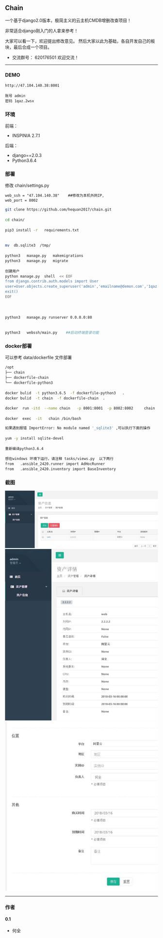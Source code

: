 ## Chain

一个基于django2.0版本，极简主义的云主机CMDB增删改查项目！

非常适合django刚入门的人拿来参考！

大家可以看一下，欢迎提出修改意见。  然后大家以此为基础，各自开发自己的板块，最后合成一个项目。


* 交流群号： 620176501    欢迎交流！

---
### DEMO



```bash
http://47.104.140.38:8001

账号 admin
密码 1qaz.2wsx
```


###  环境

前端：
  * INSPINIA 2.7.1  

后端：
  * django==2.0.3
  * Python3.6.4



###  部署

修改  chain/settings.py

```
web_ssh = "47.104.140.38"    ##修改为本机外网IP,
web_port = 8002

```


```bash
git clone https://github.com/hequan2017/chain.git

cd chain/

pip3 install -r   requirements.txt


mv  db.sqlite3  /tmp/

python3   manage.py   makemigrations
python3   manage.py   migrate

创建用户
python manage.py  shell  << EOF
from django.contrib.auth.models import User
user=User.objects.create_superuser('admin','emailname@demon.com','1qaz.2wsx')
exit()
EOF



python3   manage.py runserver 0.0.0.0:80


python3   webssh/main.py    ##启动终端登录功能

```

### docker部署

可以参考  data/dockerfile 文件部署

```bash
/opt
├── chain
├── dockerfile-chain
└── dockerfile-python3

docker bulid  -t python3.6.5  -f dockerfile-python3   .
docker bulid  -t chain  -f dockerfile-chain  .

docker  run -itd  --name chain   -p 8001:8001  -p 8002:8002     chain

docker  exec  -it   chain /bin/bash
```



```bash
如果遇到报错 ImportError: No module named '_sqlite3' ,可以执行下面的操作

yum -y install sqlite-devel

重新编译python3.6.4

想在windows 环境下运行，请注释 tasks/views.py  以下两行
from   .ansible_2420.runner import AdHocRunner
from   .ansible_2420.inventory import BaseInventory
```


###   截图
![DEMO](static/demo/1.jpg)
![DEMO](static/demo/2.jpg)
![DEMO](static/demo/3.jpg)


---
### 作者

#### 0.1
- 何全
